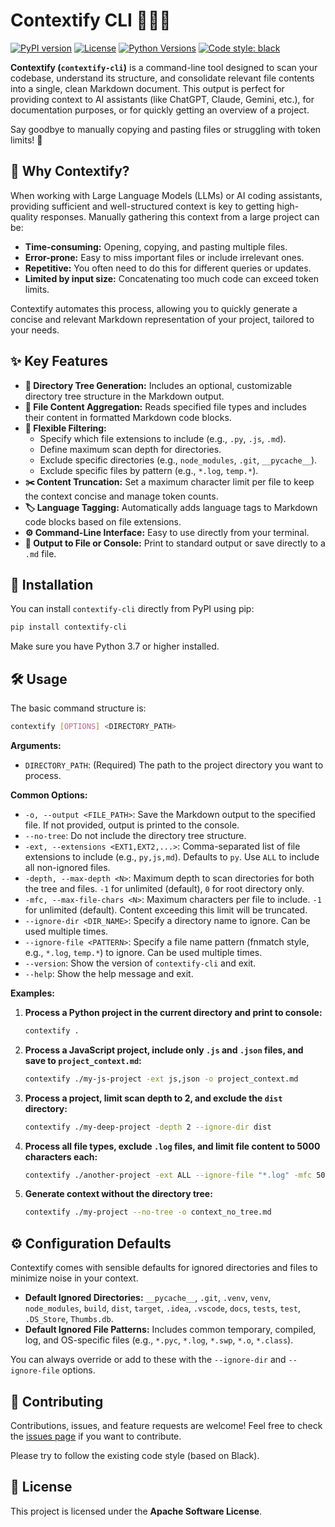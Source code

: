 # Contextify CLI 💬🌲📝

[![PyPI version](https://img.shields.io/pypi/v/contextify-cli.svg)](https://pypi.org/project/contextify-cli/)
[![License](https://img.shields.io/pypi/l/contextify-cli.svg)](https://www.google.com/url?sa=E&source=gmail&q=https://github.com/alessandrolca/contextfy/blob/main/LICENSE)
[![Python Versions](https://img.shields.io/pypi/pyversions/contextify-cli.svg)](https://pypi.org/project/contextify-cli/)
[![Code style: black](https://img.shields.io/badge/code%20style-black-000000.svg)](https://github.com/psf/black)

**Contextify (`contextify-cli`)** is a command-line tool designed to scan your codebase, understand its structure, and consolidate relevant file contents into a single, clean Markdown document. This output is perfect for providing context to AI assistants (like ChatGPT, Claude, Gemini, etc.), for documentation purposes, or for quickly getting an overview of a project.

Say goodbye to manually copying and pasting files or struggling with token limits! 👋

## 🤔 Why Contextify?

When working with Large Language Models (LLMs) or AI coding assistants, providing sufficient and well-structured context is key to getting high-quality responses. Manually gathering this context from a large project can be:

* **Time-consuming:** Opening, copying, and pasting multiple files.
* **Error-prone:** Easy to miss important files or include irrelevant ones.
* **Repetitive:** You often need to do this for different queries or updates.
* **Limited by input size:** Concatenating too much code can exceed token limits.

Contextify automates this process, allowing you to quickly generate a concise and relevant Markdown representation of your project, tailored to your needs.

## ✨ Key Features

* **🌲 Directory Tree Generation:** Includes an optional, customizable directory tree structure in the Markdown output.
* **📄 File Content Aggregation:** Reads specified file types and includes their content in formatted Markdown code blocks.
* **🎯 Flexible Filtering:**
    * Specify which file extensions to include (e.g., `.py`, `.js`, `.md`).
    * Define maximum scan depth for directories.
    * Exclude specific directories (e.g., `node_modules`, `.git`, `__pycache__`).
    * Exclude specific files by pattern (e.g., `*.log`, `temp.*`).
* **✂️ Content Truncation:** Set a maximum character limit per file to keep the context concise and manage token counts.
* **🏷️ Language Tagging:** Automatically adds language tags to Markdown code blocks based on file extensions.
* **⚙️ Command-Line Interface:** Easy to use directly from your terminal.
* **📝 Output to File or Console:** Print to standard output or save directly to a `.md` file.

## 🚀 Installation

You can install `contextify-cli` directly from PyPI using pip:

```bash
pip install contextify-cli
```

Make sure you have Python 3.7 or higher installed.

## 🛠️ Usage

The basic command structure is:

```bash
contextify [OPTIONS] <DIRECTORY_PATH>
```

**Arguments:**

  * `DIRECTORY_PATH`: (Required) The path to the project directory you want to process.

**Common Options:**

  * `-o, --output <FILE_PATH>`: Save the Markdown output to the specified file. If not provided, output is printed to the console.
  * `--no-tree`: Do not include the directory tree structure.
  * `-ext, --extensions <EXT1,EXT2,...>`: Comma-separated list of file extensions to include (e.g., `py,js,md`). Defaults to `py`. Use `ALL` to include all non-ignored files.
  * `-depth, --max-depth <N>`: Maximum depth to scan directories for both the tree and files. `-1` for unlimited (default), `0` for root directory only.
  * `-mfc, --max-file-chars <N>`: Maximum characters per file to include. `-1` for unlimited (default). Content exceeding this limit will be truncated.
  * `--ignore-dir <DIR_NAME>`: Specify a directory name to ignore. Can be used multiple times.
  * `--ignore-file <PATTERN>`: Specify a file name pattern (fnmatch style, e.g., `*.log`, `temp.*`) to ignore. Can be used multiple times.
  * `--version`: Show the version of `contextify-cli` and exit.
  * `--help`: Show the help message and exit.

**Examples:**

1.  **Process a Python project in the current directory and print to console:**

    ```bash
    contextify .
    ```

2.  **Process a JavaScript project, include only `.js` and `.json` files, and save to `project_context.md`:**

    ```bash
    contextify ./my-js-project -ext js,json -o project_context.md
    ```

3.  **Process a project, limit scan depth to 2, and exclude the `dist` directory:**

    ```bash
    contextify ./my-deep-project -depth 2 --ignore-dir dist
    ```

4.  **Process all file types, exclude `.log` files, and limit file content to 5000 characters each:**

    ```bash
    contextify ./another-project -ext ALL --ignore-file "*.log" -mfc 5000
    ```

5.  **Generate context without the directory tree:**

    ```bash
    contextify ./my-project --no-tree -o context_no_tree.md
    ```

## ⚙️ Configuration Defaults

Contextify comes with sensible defaults for ignored directories and files to minimize noise in your context.

  * **Default Ignored Directories:** `__pycache__`, `.git`, `.venv`, `venv`, `node_modules`, `build`, `dist`, `target`, `.idea`, `.vscode`, `docs`, `tests`, `test`, `.DS_Store`, `Thumbs.db`.
  * **Default Ignored File Patterns:** Includes common temporary, compiled, log, and OS-specific files (e.g., `*.pyc`, `*.log`, `*.swp`, `*.o`, `*.class`).

You can always override or add to these with the `--ignore-dir` and `--ignore-file` options.

## 🤝 Contributing

Contributions, issues, and feature requests are welcome\! Feel free to check the [issues page](https://www.google.com/search?q=https://github.com/alessandrolca/contextfy/issues) if you want to contribute.

Please try to follow the existing code style (based on Black).

## 📜 License

This project is licensed under the **Apache Software License**.